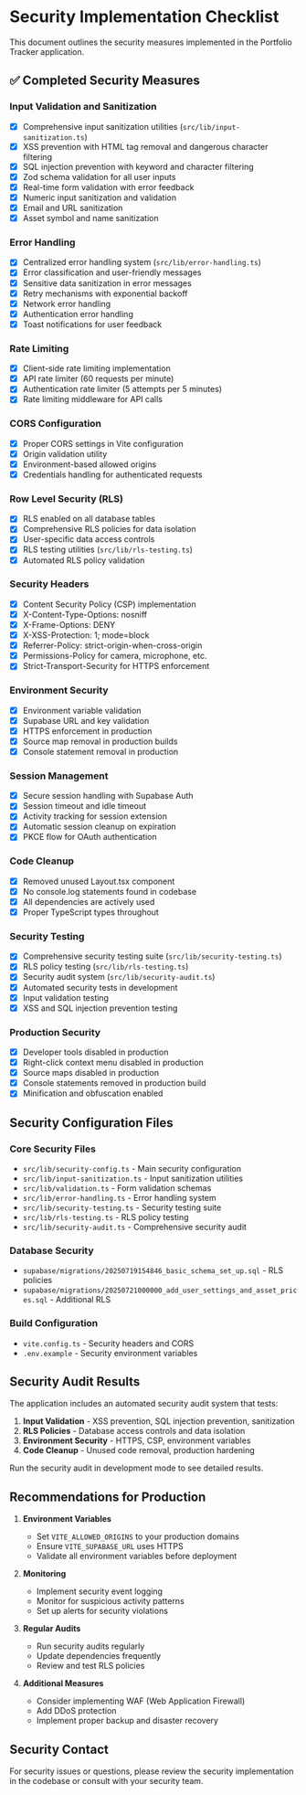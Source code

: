 # Security Implementation Checklist

This document outlines the security measures implemented in the Portfolio Tracker application.

## ✅ Completed Security Measures

### Input Validation and Sanitization
- [x] Comprehensive input sanitization utilities (`src/lib/input-sanitization.ts`)
- [x] XSS prevention with HTML tag removal and dangerous character filtering
- [x] SQL injection prevention with keyword and character filtering
- [x] Zod schema validation for all user inputs
- [x] Real-time form validation with error feedback
- [x] Numeric input sanitization and validation
- [x] Email and URL sanitization
- [x] Asset symbol and name sanitization

### Error Handling
- [x] Centralized error handling system (`src/lib/error-handling.ts`)
- [x] Error classification and user-friendly messages
- [x] Sensitive data sanitization in error messages
- [x] Retry mechanisms with exponential backoff
- [x] Network error handling
- [x] Authentication error handling
- [x] Toast notifications for user feedback

### Rate Limiting
- [x] Client-side rate limiting implementation
- [x] API rate limiter (60 requests per minute)
- [x] Authentication rate limiter (5 attempts per 5 minutes)
- [x] Rate limiting middleware for API calls

### CORS Configuration
- [x] Proper CORS settings in Vite configuration
- [x] Origin validation utility
- [x] Environment-based allowed origins
- [x] Credentials handling for authenticated requests

### Row Level Security (RLS)
- [x] RLS enabled on all database tables
- [x] Comprehensive RLS policies for data isolation
- [x] User-specific data access controls
- [x] RLS testing utilities (`src/lib/rls-testing.ts`)
- [x] Automated RLS policy validation

### Security Headers
- [x] Content Security Policy (CSP) implementation
- [x] X-Content-Type-Options: nosniff
- [x] X-Frame-Options: DENY
- [x] X-XSS-Protection: 1; mode=block
- [x] Referrer-Policy: strict-origin-when-cross-origin
- [x] Permissions-Policy for camera, microphone, etc.
- [x] Strict-Transport-Security for HTTPS enforcement

### Environment Security
- [x] Environment variable validation
- [x] Supabase URL and key validation
- [x] HTTPS enforcement in production
- [x] Source map removal in production builds
- [x] Console statement removal in production

### Session Management
- [x] Secure session handling with Supabase Auth
- [x] Session timeout and idle timeout
- [x] Activity tracking for session extension
- [x] Automatic session cleanup on expiration
- [x] PKCE flow for OAuth authentication

### Code Cleanup
- [x] Removed unused Layout.tsx component
- [x] No console.log statements found in codebase
- [x] All dependencies are actively used
- [x] Proper TypeScript types throughout

### Security Testing
- [x] Comprehensive security testing suite (`src/lib/security-testing.ts`)
- [x] RLS policy testing (`src/lib/rls-testing.ts`)
- [x] Security audit system (`src/lib/security-audit.ts`)
- [x] Automated security tests in development
- [x] Input validation testing
- [x] XSS and SQL injection prevention testing

### Production Security
- [x] Developer tools disabled in production
- [x] Right-click context menu disabled in production
- [x] Source maps disabled in production
- [x] Console statements removed in production build
- [x] Minification and obfuscation enabled

## Security Configuration Files

### Core Security Files
- `src/lib/security-config.ts` - Main security configuration
- `src/lib/input-sanitization.ts` - Input sanitization utilities
- `src/lib/validation.ts` - Form validation schemas
- `src/lib/error-handling.ts` - Error handling system
- `src/lib/security-testing.ts` - Security testing suite
- `src/lib/rls-testing.ts` - RLS policy testing
- `src/lib/security-audit.ts` - Comprehensive security audit

### Database Security
- `supabase/migrations/20250719154846_basic_schema_set_up.sql` - RLS policies
- `supabase/migrations/20250721000000_add_user_settings_and_asset_prices.sql` - Additional RLS

### Build Configuration
- `vite.config.ts` - Security headers and CORS
- `.env.example` - Security environment variables

## Security Audit Results

The application includes an automated security audit system that tests:

1. **Input Validation** - XSS prevention, SQL injection prevention, sanitization
2. **RLS Policies** - Database access controls and data isolation
3. **Environment Security** - HTTPS, CSP, environment variables
4. **Code Cleanup** - Unused code removal, production hardening

Run the security audit in development mode to see detailed results.

## Recommendations for Production

1. **Environment Variables**
   - Set `VITE_ALLOWED_ORIGINS` to your production domains
   - Ensure `VITE_SUPABASE_URL` uses HTTPS
   - Validate all environment variables before deployment

2. **Monitoring**
   - Implement security event logging
   - Monitor for suspicious activity patterns
   - Set up alerts for security violations

3. **Regular Audits**
   - Run security audits regularly
   - Update dependencies frequently
   - Review and test RLS policies

4. **Additional Measures**
   - Consider implementing WAF (Web Application Firewall)
   - Add DDoS protection
   - Implement proper backup and disaster recovery

## Security Contact

For security issues or questions, please review the security implementation in the codebase or consult with your security team.